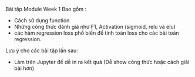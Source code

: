 Bài tập Module Week 1 Bao gồm :
+ Cách sử dụng function
+ Những công thức đánh giá như F1, Activation (sigmoid, relu và elu)
+ các hàm regression loss phổ biến để tính toán loss cho các bài toán regression.

Lưu ý cho các bài tập lần sau:
+ Làm trên Jupyter để dễ in ra kết quả (Dễ show công thức hoặc cách giải bài hơn)